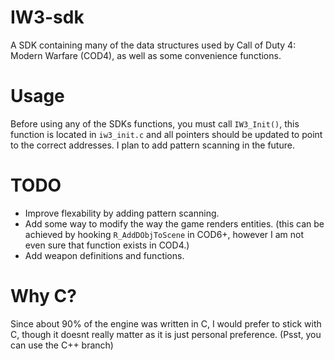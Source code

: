 # IW3-sdk
A SDK containing many of the data structures used by Call of Duty 4: Modern Warfare (COD4), as well as some convenience functions.

# Usage
Before using any of the SDKs functions, you must call ```IW3_Init()```, this function is located in ```iw3_init.c``` and all pointers should be updated to point to the correct addresses. I plan to add pattern scanning in the future.

# TODO
- Improve flexability by adding pattern scanning.
- Add some way to modify the way the game renders entities. (this can be achieved by hooking ```R_AddDObjToScene``` in COD6+, however I am not even sure that function exists in COD4.)
- Add weapon definitions and functions.

# Why C?
Since about 90% of the engine was written in C, I would prefer to stick with C, though it doesnt really matter as it is just personal preference. (Psst, you can use the C++ branch)
